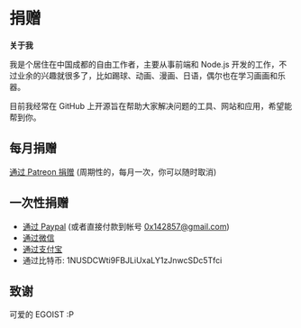 # 捐赠

**关于我**

我是个居住在中国成都的自由工作者，主要从事前端和 Node.js 开发的工作，不过业余的兴趣就很多了，比如踢球、动画、漫画、日语，偶尔也在学习画画和乐器。

目前我经常在 GitHub 上开源旨在帮助大家解决问题的工具、网站和应用，希望能帮到你。

## 每月捐赠

[通过 Patreon 捐赠](https://www.patreon.com/egoist) (周期性的，每月一次，你可以随时取消)

## 一次性捐赠

- [通过 Paypal](https://www.paypal.me/egoistian) (或者直接付款到帐号 0x142857@gmail.com)
- [通过微信](http://ww4.sinaimg.cn/large/a15b4afegw1f72ib6rj67j20u00tvgnj.jpg)
- [通过支付宝](http://ww4.sinaimg.cn/large/a15b4afegw1f72ib54hybj20qo0nndh5.jpg)
- 通过比特币: 1NUSDCWti9FBJLiUxaLY1zJnwcSDc5Tfci

## 致谢

可爱的 EGOIST :P
